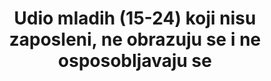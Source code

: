 ﻿---
title: >-
  Udio mladih (15-24) koji nisu zaposleni, ne obrazuju se i ne osposobljavaju se
permalink: /8-6-1/
sdg_goal: 8
layout: indicator
indicator: 8.6.1
indicator_variable: pct_youth16-24yrs_not_in_educ_emp_labor_force
graph: longitudinal
graph_title: "\_Percent  of  US  population  16  to  24  years  who  are  not  enrolled  in  school  and  are  either  unemployed  or  not  in  the  labor  force"
graph_type_description: Line  graph
graph_status_notes: Graphed
variable_description: null
variable_notes: null
un_designated_tier: '1'
un_custodial_agency: ILO
target_id: '8.6'
has_metadata: true
goal_meta_link: 'http://unstats.un.org/sdgs/files/metadata-compilation/Metadata-Goal-8.pdf'
goal_meta_link_page: 12
indicator_name: >-
  Udio mladih (15-24) koji nisu zaposleni, ne obrazuju se i ne osposobljavaju se
rationale_interpretation: >-
  NEET je pokazatelj mladih koji nisu zaposleni, ne obrazuju se i ne osposobljavaju se, te služi kao širi pokazatelj potencijalnih sudionika tržišta rada mladih nego što je pokazatelj nezaposlenost mladih. Visoka stopa NEET-a u usporedbi sa stopom nezaposlenosti mladih mogla bi značiti da je među mladima veliki broj obeshrabrenih radnika ili da nemaju pristup obrazovanju ili osposobljavanju. Visoka stopa NEET-a među ženama u usporedbi sa muškarcima često je pokazatelj neravnoteže spolova, pri čemu su mlade žene angažirane u obavljanju kućanskih poslova kao što su pranje odjeće, kuhanje, čišćenje i briga o braći i sestrama.
target: >-
  Do 2020. godine znatno smanjiti udio mladih koji nisu zaposleni, ne obrazuju se i ne osposobljavaju se.
indicator_definition: >-
  NEET je definiran kao postotak mladih (15-24 godina) koji nisu zaposleni, ne obrazuju se i ne osposobljavaju se.
source_title: null
source_notes: null
published: true
actual_indicator_available: >-
  Percent  of  population  16  to  24  years  who  are  not  enrolled  in  school  and  are  either  unemployed  or  not  in  the  labor  force
us_method_of_computation: >-
  Source:  Current  Population  Survey  (CPS)  -  a  monthly  national  sample  household  survey.  Technical  Documentation  and  Methodology:  https://www.bls.gov/cps/documentation.htm  Indicator  =  100*(16  to  24  years,  Not  Enrolled  in  School,  Unemployed  or  Not  in  the  Labor  Force)/(Total,  16  to  24  years)
comments_and_limitations: >-
  https://www.bls.gov/cps/documentation.htm#reliability  There  was  a  major  redesign  to  the  Current  Population  Survey  beginning  in  1994,  so  data  for  earlier  years  are  not  strictly  comparable  to  those  from  1994  onward.  (https://www.bls.gov/cps/revisions1994.pdf)
actual_indicator_available_description: >-
  Percentage  of  civilian  noninstitutional  population  16  to  24  years  who  are  not  enrolled  in  school  and  are  either  unemployed  or  not  in  labor  force
periodicity: Annual
time_period: 1994-2016
unit_of_measure: Percent
date_of_national_source_publication: Early  2017
scheduled_update_by_national_source: Annual  data  for  2017  will  be  available  in  early  2018
source_agency_staff_name: BLS  Division  of  International  Technical  Cooperation  staff
source_agency_staff_email: ITCinfo@bls.gov
source_agency_survey_dataset: 'U.S.  Bureau  of  Labor  Statistics  /  Current  Population  Survey  '
source_url: 'LABSTAT  Series  IDs:  LNU00022967,  LNU00023016,  LNU02023016'
date_metadata_updated: November  2017  

---